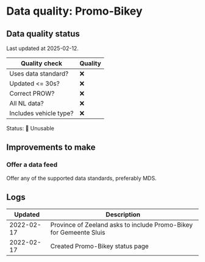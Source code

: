 # Data quality: Promo-Bikey

## Data quality status

Last updated at 2025-02-12.

| **Quality check**           | **Quality**
| --                          | --          |
| Uses data standard?         | ❌
| Updated <= 30s?             | ❌
| Correct PROW?               | ❌
| All NL data?                | ❌
| Includes vehicle type?      | ❌

Status: 🔴 Unusable

## Improvements to make

### Offer a data feed

Offer any of the supported data standards, preferably MDS.

## Logs

| Updated    | Description
| ----       | ---
| 2022-02-17 | Province of Zeeland asks to include Promo-Bikey for Gemeente Sluis
| 2022-02-17 | Created Promo-Bikey status page
